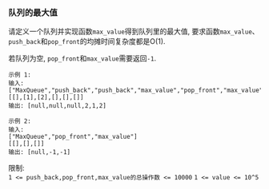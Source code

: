 
### 队列的最大值

请定义一个队列并实现函数`max_value`得到队列里的最大值, 要求函数`max_value`、`push_back`和`pop_front`的均摊时间复杂度都是O(1).

若队列为空, `pop_front`和`max_value`需要返回`-1`.

```
示例 1:  
输入:
["MaxQueue","push_back","push_back","max_value","pop_front","max_value"]
[[],[1],[2],[],[],[]]
输出: [null,null,null,2,1,2]

示例 2:  
输入:
["MaxQueue","pop_front","max_value"]
[[],[],[]]
输出: [null,-1,-1]
```

限制:  
`1 <= push_back,pop_front,max_value的总操作数 <= 10000`
`1 <= value <= 10^5`



